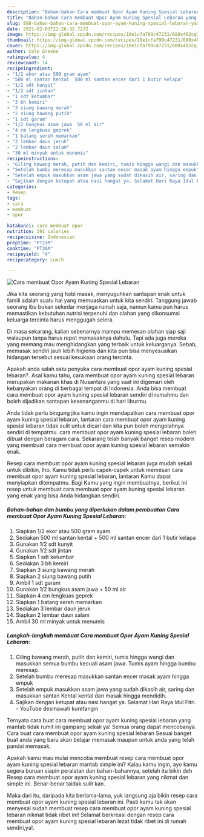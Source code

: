 ```yaml
---
description: "Bahan-bahan Cara membuat Opor Ayam Kuning Spesial Lebaran yang lezat dan Mudah Dibuat"
title: "Bahan-bahan Cara membuat Opor Ayam Kuning Spesial Lebaran yang lezat dan Mudah Dibuat"
slug: 888-bahan-bahan-cara-membuat-opor-ayam-kuning-spesial-lebaran-yang-lezat-dan-mudah-dibuat
date: 2021-02-03T22:26:32.727Z
image: https://img-global.cpcdn.com/recipes/10e1cfa799c47231/680x482cq70/cara-membuat-opor-ayam-kuning-spesial-lebaran-foto-resep-utama.jpg
thumbnail: https://img-global.cpcdn.com/recipes/10e1cfa799c47231/680x482cq70/cara-membuat-opor-ayam-kuning-spesial-lebaran-foto-resep-utama.jpg
cover: https://img-global.cpcdn.com/recipes/10e1cfa799c47231/680x482cq70/cara-membuat-opor-ayam-kuning-spesial-lebaran-foto-resep-utama.jpg
author: Cole Greene
ratingvalue: 4
reviewcount: 14
recipeingredient:
- "1/2 ekor atau 500 gram ayam"
- "500 ml santan kental  500 ml santan encer dari 1 butir kelapa"
- "1/2 sdt kunyit"
- "1/2 sdt jintan"
- "1 sdt ketumbar"
- "3 bh kemiri"
- "3 siung bawang merah"
- "2 siung bawang putih"
- "1 sdt garam"
- "1/2 bungkus asam jawa  50 ml air"
- "4 cm lengkuas geprek"
- "1 batang sereh memarkan"
- "3 lembar daun jeruk"
- "2 lembar daun salam"
- "30 ml minyak untuk menumis"
recipeinstructions:
- "Giling bawang merah, putih dan kemiri, tumis hingga wangi dan masukkan semua bumbu kecuali asam jawa. Tumis ayam hingga bumbu meresap."
- "Setelah bumbu meresap masukkan santan encer masak ayam hingga empuk"
- "Setelah empuk masukkan asam jawa yang sudah dikasih air, saring dan masukkan santan Kental kental dan masak hingga mendidih."
- "Sajikan dengan ketupat atau nasi hangat ya. Selamat Hari Raya Idul Fitri. YouTube desmawati kuretangin"
categories:
- Resep
tags:
- cara
- membuat
- opor

katakunci: cara membuat opor 
nutrition: 291 calories
recipecuisine: Indonesian
preptime: "PT23M"
cooktime: "PT36M"
recipeyield: "4"
recipecategory: Lunch

---
```



![Cara membuat Opor Ayam Kuning Spesial Lebaran](https://img-global.cpcdn.com/recipes/10e1cfa799c47231/680x482cq70/cara-membuat-opor-ayam-kuning-spesial-lebaran-foto-resep-utama.jpg)

Jika kita seorang yang hobi masak, menyuguhkan santapan enak untuk famili adalah suatu hal yang memuaskan untuk kita sendiri. Tanggung jawab seorang ibu bukan sekedar menjaga rumah saja, namun kamu pun harus memastikan kebutuhan nutrisi terpenuhi dan olahan yang dikonsumsi keluarga tercinta harus menggugah selera.

Di masa  sekarang, kalian sebenarnya mampu memesan olahan siap saji walaupun tanpa harus repot memasaknya dahulu. Tapi ada juga mereka yang memang mau menghidangkan yang terbaik untuk keluarganya. Sebab, memasak sendiri jauh lebih higienis dan kita pun bisa menyesuaikan hidangan tersebut sesuai kesukaan orang tercinta. 



Apakah anda salah satu penyuka cara membuat opor ayam kuning spesial lebaran?. Asal kamu tahu, cara membuat opor ayam kuning spesial lebaran merupakan makanan khas di Nusantara yang saat ini digemari oleh kebanyakan orang di berbagai tempat di Indonesia. Anda bisa membuat cara membuat opor ayam kuning spesial lebaran sendiri di rumahmu dan boleh dijadikan santapan kesenanganmu di hari liburmu.

Anda tidak perlu bingung jika kamu ingin mendapatkan cara membuat opor ayam kuning spesial lebaran, lantaran cara membuat opor ayam kuning spesial lebaran tidak sulit untuk dicari dan kita pun boleh mengolahnya sendiri di tempatmu. cara membuat opor ayam kuning spesial lebaran boleh dibuat dengan beragam cara. Sekarang telah banyak banget resep modern yang membuat cara membuat opor ayam kuning spesial lebaran semakin enak.

Resep cara membuat opor ayam kuning spesial lebaran juga mudah sekali untuk dibikin, lho. Kamu tidak perlu capek-capek untuk memesan cara membuat opor ayam kuning spesial lebaran, lantaran Kamu dapat menyiapkan ditempatmu. Bagi Kamu yang ingin membuatnya, berikut ini resep untuk membuat cara membuat opor ayam kuning spesial lebaran yang enak yang bisa Anda hidangkan sendiri.

<!--inarticleads1-->

##### Bahan-bahan dan bumbu yang diperlukan dalam pembuatan Cara membuat Opor Ayam Kuning Spesial Lebaran:

1. Siapkan 1/2 ekor atau 500 gram ayam
1. Sediakan 500 ml santan kental + 500 ml santan encer dari 1 butir kelapa
1. Gunakan 1/2 sdt kunyit
1. Gunakan 1/2 sdt jintan
1. Siapkan 1 sdt ketumbar
1. Sediakan 3 bh kemiri
1. Siapkan 3 siung bawang merah
1. Siapkan 2 siung bawang putih
1. Ambil 1 sdt garam
1. Gunakan 1/2 bungkus asam jawa + 50 ml air
1. Siapkan 4 cm lengkuas geprek
1. Siapkan 1 batang sereh memarkan
1. Sediakan 3 lembar daun jeruk
1. Siapkan 2 lembar daun salam
1. Ambil 30 ml minyak untuk menumis




<!--inarticleads2-->

##### Langkah-langkah membuat Cara membuat Opor Ayam Kuning Spesial Lebaran:

1. Giling bawang merah, putih dan kemiri, tumis hingga wangi dan masukkan semua bumbu kecuali asam jawa. Tumis ayam hingga bumbu meresap.
1. Setelah bumbu meresap masukkan santan encer masak ayam hingga empuk
1. Setelah empuk masukkan asam jawa yang sudah dikasih air, saring dan masukkan santan Kental kental dan masak hingga mendidih.
1. Sajikan dengan ketupat atau nasi hangat ya. Selamat Hari Raya Idul Fitri. - YouTube desmawati kuretangin




Ternyata cara buat cara membuat opor ayam kuning spesial lebaran yang mantab tidak rumit ini gampang sekali ya! Semua orang dapat mencobanya. Cara buat cara membuat opor ayam kuning spesial lebaran Sesuai banget buat anda yang baru akan belajar memasak maupun untuk anda yang telah pandai memasak.

Apakah kamu mau mulai mencoba membuat resep cara membuat opor ayam kuning spesial lebaran mantab simple ini? Kalau kamu ingin, ayo kamu segera buruan siapin peralatan dan bahan-bahannya, setelah itu bikin deh Resep cara membuat opor ayam kuning spesial lebaran yang nikmat dan simple ini. Benar-benar taidak sulit kan. 

Maka dari itu, daripada kita berlama-lama, yuk langsung aja bikin resep cara membuat opor ayam kuning spesial lebaran ini. Pasti kamu tak akan menyesal sudah membuat resep cara membuat opor ayam kuning spesial lebaran nikmat tidak ribet ini! Selamat berkreasi dengan resep cara membuat opor ayam kuning spesial lebaran lezat tidak ribet ini di rumah sendiri,ya!.

